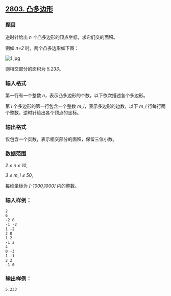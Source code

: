 ## [2803. 凸多边形](https://www.acwing.com/problem/content/2805/)

### 题目

逆时针给出 *n* 个凸多边形的顶点坐标，求它们交的面积。

例如 *n=2* 时，两个凸多边形如下图：

 ![1.jpg](https://cdn.acwing.com/media/article/image/2020/11/13/19_9c1a1efa25-1.jpg)

则相交部分的面积为 *5.233*。

### 输入格式

第一行有一个整数 *n*，表示凸多边形的个数，以下依次描述各个多边形。

第 *i* 个多边形的第一行包含一个整数 *m_i*，表示多边形的边数，以下 *m_i* 行每行两个整数，逆时针给出各个顶点的坐标。

### 输出格式

仅包含一个实数，表示相交部分的面积，保留三位小数。

### 数据范围

*2 ≤ n ≤ 10*,

*3 ≤ m_i ≤ 50*,

每维坐标为 *[-1000,1000]* 内的整数。

### 输入样例：

```
2
6
-2 0
-1 -2
1 -2
2 0
1 2
-1 2
4
0 -3
1 -1
2 2
-1 0
```

### 输出样例：

```
5.233
```
